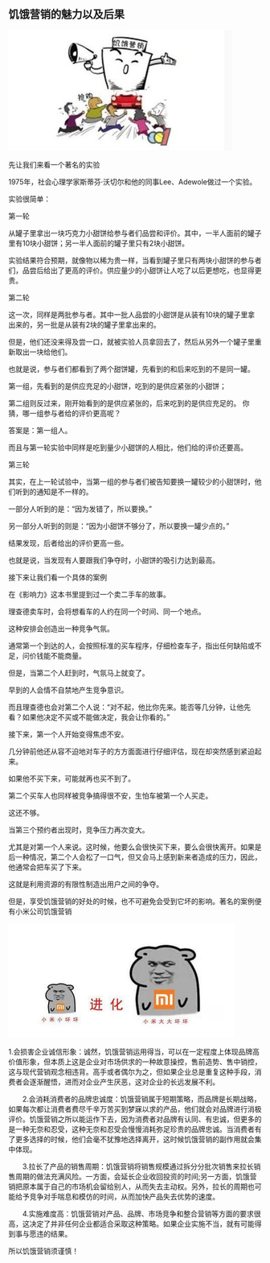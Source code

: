 饥饿营销的魅力以及后果
-------

![](images\1234.jpg)

先让我们来看一个著名的实验

1975年，社会心理学家斯蒂芬·沃切尔和他的同事Lee、Adewole做过一个实验。

实验很简单：

第一轮

从罐子里拿出一块巧克力小甜饼给参与者们品尝和评价。其中，一半人面前的罐子里有10块小甜饼；另一半人面前的罐子里只有2块小甜饼。

实验结果符合预期，就像物以稀为贵一样，当看到罐子里只有两块小甜饼的参与者们，品尝后给出了更高的评价。供应量少的小甜饼让人吃了以后更想吃，也显得更贵。

第二轮

这一次，同样是两批参与者。其中一批人品尝的小甜饼是从装有10块的罐子里拿出来的，另一批是从装有2块的罐子里拿出来的。

但是，他们还没来得及尝一口，就被实验人员拿回去了，然后从另外一个罐子里重新取出一块给他们。

也就是说，参与者们都看到了两个甜饼罐，先看到的和后来吃到的不是同一罐。

第一组，先看到的是供应充足的小甜饼，吃到的是供应紧张的小甜饼；

第二组则反过来，刚开始看到的是供应紧张的，后来吃到的是供应充足的。
你猜，哪一组参与者给的评价更高呢？

答案是：第一组人。

而且与第一轮实验中同样是吃到量少小甜饼的人相比，他们给的评价还要高。

第三轮

其实，在上一轮试验中，当第一组的参与者们被告知要换一罐较少的小甜饼时，他们听到的通知是不一样的。

一部分人听到的是：“因为发错了，所以要换。”

另一部分人听到的则是：“因为小甜饼不够分了，所以要换一罐少点的。”

结果发现，后者给出的评价更高一些。

也就是说，当发现有人要跟我们争夺时，小甜饼的吸引力达到最高。

接下来让我们看一个具体的案例

在《影响力》这本书里提到过一个卖二手车的故事。

理查德卖车时，会将想看车的人约在同一个时间、同一个地点。

这种安排会创造出一种竞争气氛。

通常第一个到达的人，会按照标准的买车程序，仔细检查车子，指出任何缺陷或不足，问价钱能不能商量。

但是，当第二个人赶到时，气氛马上就变了。

早到的人会情不自禁地产生竞争意识。

而且理查德也会对第二个人说：“对不起，他比你先来。能否等几分钟，让他先看？如果他决定不买或不能做决定，我会让你看的。”

接下来，第一个人开始变得焦虑不安。

几分钟前他还从容不迫地对车子的方方面面进行仔细评估，现在却突然感到紧迫起来。

如果他不买下来，可能就再也买不到了。

第二个买车人也同样被竞争搞得很不安，生怕车被第一个人买走。

这还不够。

当第三个预约者出现时，竞争压力再次变大。

尤其是对第一个人来说。这时候，他要么会很快买下来，要么会很快离开。如果是后一种情况，第二个人会松了一口气，但又会马上感到新来者造成的压力，因此，他通常会把车买了下来。

这就是利用资源的有限性制造出用户之间的争夺。

但是，享受饥饿营销的好处的时候，也不可避免会受到它坏的影响。著名的案例便有小米公司饥饿营销

![](images\u121.jpg)

1.会损害企业诚信形象：诚然，饥饿营销运用得当，可以在一定程度上体现品牌高价值形象，但本质上这是企业对市场供求的一种故意操控，售前造势、售中销控，这与现代营销观念相违背。高手或者偶尔为之，但如果企业总是重复这种手段，消费者会逐渐醒悟，进而对企业产生厌恶，这对企业的长远发展不利。

　　2.会消耗消费者的品牌忠诚度：饥饿营销属于短期策略，而品牌是长期战略，如果每次都让消费者费尽千辛万苦买到梦寐以求的产品，他们就会对品牌进行消极评价。饥饿营销之所以能运作下去，因为消费者对品牌有认同、有忠诚，但更多的是一种无奈和忍受，这种无奈和忍受会慢慢消耗弥足珍贵的品牌忠诚。当消费者有了更多选择的时候，他们会毫不犹豫地选择离开，这时候饥饿营销的副作用就会集中体现。

　　3.拉长了产品的销售周期：饥饿营销将销售规模通过拆分分批次销售来拉长销售周期的做法充满风险。一方面，会延长企业收回投资的时间;另一方面，饥饿营销把原本属于自己的市场机会留给别人，从而失去主动权。另外，拉长的周期也可能给予竞争对手喘息和模仿的时间，从而加快产品失去优势的速度。

　　4.实施难度高：饥饿营销对产品、品牌、市场竞争和整合营销等方面的要求很高，这决定了并非任何企业都适合采取这种策略。如果企业实施不当，就有可能得到事与愿违的结果。


所以饥饿营销须谨慎！
